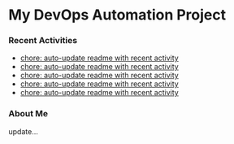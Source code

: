 # My DevOps Automation Project

### Recent Activities
<!-- activity:START -->
- [chore: auto-update readme with recent activity](https://github.com/kaigiii/mybowling-app/commit/f659095cbc71156fe36091a48ae509c6cc3f0fb3)
- [chore: auto-update readme with recent activity](https://github.com/kaigiii/mybowling-app/commit/13c79853db90f73b41e7d0884e702b58776e1411)
- [chore: auto-update readme with recent activity](https://github.com/kaigiii/mybowling-app/commit/51fc6e099a1ce5b990d3b1361389b29bc1212034)
- [chore: auto-update readme with recent activity](https://github.com/kaigiii/mybowling-app/commit/336b8e316e1f8ce82127bb4648af97e96ad7f277)
- [chore: auto-update readme with recent activity](https://github.com/kaigiii/mybowling-app/commit/2457aa6b2c074b7036ff3f27a1b5e003287d899c)
<!-- activity:END -->

### About Me
<!-- MYLINKS:START -->
<!-- MYLINKS:END -->

update...
